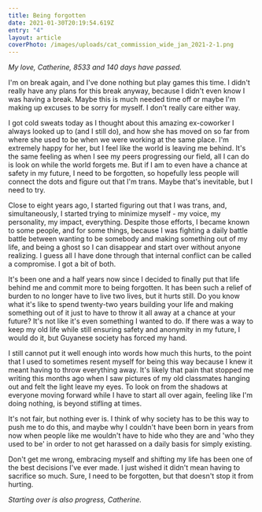 ```yaml
---
title: Being forgotten
date: 2021-01-30T20:19:54.619Z
entry: "4"
layout: article
coverPhoto: /images/uploads/cat_commission_wide_jan_2021-2-1.png
---
```

*My love, Catherine, 8533 and 140 days have passed.*

I'm on break again, and I've done nothing but play games this time. I didn't really have any plans for this break anyway, because I didn't even know I was having a break. Maybe this is much needed time off or maybe I'm making up excuses to be sorry for myself. I don't really care either way.

I got cold sweats today as I thought about this amazing ex-coworker I always looked up to (and I still do), and how she has moved on so far from where she used to be when we were working at the same place. I'm extremely happy for her, but I feel like the world is leaving me behind. It's the same feeling as when I see my peers progressing our field, all I can do is look on while the world forgets me. But if I am to even have a chance at safety in my future, I need to be forgotten, so hopefully less people will connect the dots and figure out that I'm trans. Maybe that's inevitable, but I need to try.

Close to eight years ago, I started figuring out that I was trans, and, simultaneously, I started trying to minimize myself - my voice, my personality, my impact, everything. Despite those efforts, I became known to some people, and for some things, because I was fighting a daily battle battle between wanting to be somebody and making something out of my life, and being a ghost so I can disappear and start over without anyone realizing. I guess all I have done through that internal conflict can be called a compromise. I got a bit of both.

It's been one and a half years now since I decided to finally put that life behind me and commit more to being forgotten. It has been such a relief of burden to no longer have to live two lives, but it hurts still. Do you know what it's like to spend twenty-two years building your life and making something out of it just to have to throw it all away at a chance at your future? It's not like it's even something I wanted to do. If there was a way to keep my old life while still ensuring safety and anonymity in my future, I would do it, but Guyanese society has forced my hand.

I still cannot put it well enough into words how much this hurts, to the point that I used to sometimes resent myself for being this way because I knew it meant having to throw everything away. It's likely that pain that stopped me writing this months ago when I saw pictures of my old classmates hanging out and felt the light leave my eyes. To look on from the shadows at everyone moving forward while I have to start all over again, feeling like I'm doing nothing, is beyond stifling at times.

It's not fair, but nothing ever is. I think of why society has to be this way to push me to do this, and maybe why I couldn't have been born in years from now when people like me wouldn't have to hide who they are and 'who they used to be' in order to not get harassed on a daily basis for simply existing.

Don't get me wrong, embracing myself and shifting my life has been one of the best decisions I've ever made. I just wished it didn't mean having to sacrifice so much. Sure, I need to be forgotten, but that doesn't stop it from hurting.

*Starting over is also progress, Catherine.*
